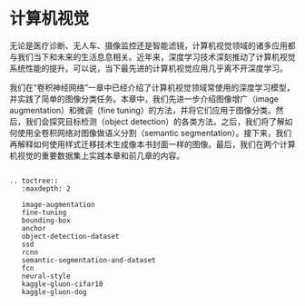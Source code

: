 # 计算机视觉

无论是医疗诊断、无人车、摄像监控还是智能滤镜，计算机视觉领域的诸多应用都与我们当下和未来的生活息息相关。近年来，深度学习技术深刻推动了计算机视觉系统性能的提升。可以说，当下最先进的计算机视觉应用几乎离不开深度学习。

我们在“卷积神经网络”一章中已经介绍了计算机视觉领域常使用的深度学习模型，并实践了简单的图像分类任务。本章中，我们先进一步介绍图像增广（image augmentation）和微调（fine tuning）的方法，并将它们应用于图像分类。然后，我们会探究目标检测（object detection）的各类方法。之后，我们将了解如何使用全卷积网络对图像做语义分割（semantic segmentation）。接下来，我们再解释如何使用样式迁移技术生成像本书封面一样的图像。最后，我们在两个计算机视觉的重要数据集上实践本章和前几章的内容。

```eval_rst

.. toctree::
   :maxdepth: 2

   image-augmentation
   fine-tuning
   bounding-box
   anchor
   object-detection-dataset
   ssd
   rcnn
   semantic-segmentation-and-dataset
   fcn
   neural-style
   kaggle-gluon-cifar10
   kaggle-gluon-dog
```
